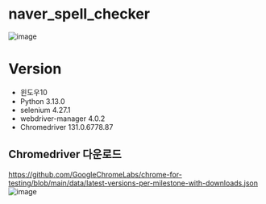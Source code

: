 # naver_spell_checker
![image](https://github.com/user-attachments/assets/75e899b4-c75b-40b1-a43b-cd5529aac275)

# Version
- 윈도우10
- Python 3.13.0
- selenium           4.27.1
- webdriver-manager  4.0.2
- Chromedriver 131.0.6778.87


## Chromedriver 다운로드
https://github.com/GoogleChromeLabs/chrome-for-testing/blob/main/data/latest-versions-per-milestone-with-downloads.json
![image](https://github.com/user-attachments/assets/ba0aae65-a181-4188-a04e-0cdd1bf3300c)


